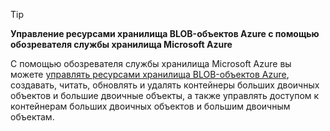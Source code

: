 > [!TIP]
> **Управление ресурсами хранилища BLOB-объектов Azure с помощью обозревателя службы хранилища Microsoft Azure**
> 
> С помощью обозревателя службы хранилища Microsoft Azure вы можете [управлять ресурсами хранилища BLOB-объектов Azure](../articles/vs-azure-tools-storage-explorer-blobs.md), создавать, читать, обновлять и удалять контейнеры больших двоичных объектов и большие двоичные объекты, а также управлять доступом к контейнерам больших двоичных объектов и большим двоичным объектам.
> 
> 

<!---HONumber=AcomDC_0727_2016-->